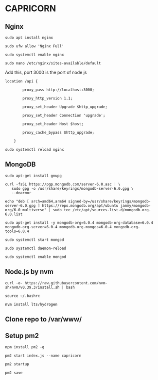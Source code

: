 # CAPRICORN

## Nginx
```
sudo apt install nginx
```

```
sudo ufw allow 'Nginx Full'
```

```
sudo systemctl enable nginx
```

```
sudo nano /etc/nginx/sites-available/default
```

Add this, port 3000 is the port of node js

```
location /api {

        proxy_pass http://localhost:3000;
        
        proxy_http_version 1.1;
        
        proxy_set_header Upgrade $http_upgrade;
        
        proxy_set_header Connection 'upgrade';
        
        proxy_set_header Host $host;
        
        proxy_cache_bypass $http_upgrade;
        
    }
```
   
    
```
sudo systemctl reload nginx
```

## MongoDB
```
sudo apt-get install gnupg
```

```
curl -fsSL https://pgp.mongodb.com/server-6.0.asc | \
   sudo gpg -o /usr/share/keyrings/mongodb-server-6.0.gpg \
   --dearmor
```

```
echo "deb [ arch=amd64,arm64 signed-by=/usr/share/keyrings/mongodb-server-6.0.gpg ] https://repo.mongodb.org/apt/ubuntu jammy/mongodb-org/6.0 multiverse" | sudo tee /etc/apt/sources.list.d/mongodb-org-6.0.list
```

```
sudo apt-get install -y mongodb-org=6.0.4 mongodb-org-database=6.0.4 mongodb-org-server=6.0.4 mongodb-org-mongos=6.0.4 mongodb-org-tools=6.0.4
```

```
sudo systemctl start mongod
```

```
sudo systemctl daemon-reload
```

```
sudo systemctl enable mongod
```

## Node.js by nvm

```
curl -o- https://raw.githubusercontent.com/nvm-sh/nvm/v0.39.3/install.sh | bash
```

```
source ~/.bashrc
```

```
nvm install lts/hydrogen
```

## Clone repo to /var/www/

## Setup pm2

```
npm install pm2 -g
```

```
pm2 start index.js --name capricorn
```

```
pm2 startup
```

```
pm2 save
```
